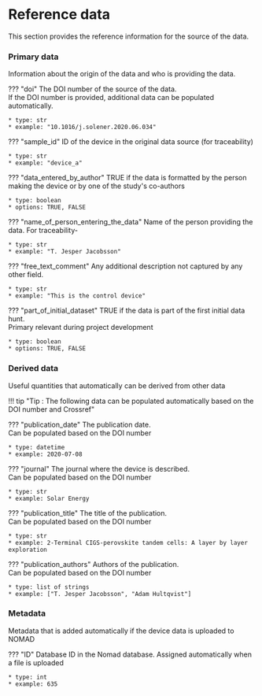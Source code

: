 # Reference data

This section provides the reference information for the source of the data. <br/>

### Primary data
Information about the origin of the data and who is providing the data. 

??? "doi"
    The DOI number of the source of the data. <br/>
    If the DOI number is provided, additional data can be 
    populated automatically. <br/>

    * type: str
    * example: "10.1016/j.solener.2020.06.034"

??? "sample_id"
    ID of the device in the original data source (for traceability)

    * type: str
    * example: "device_a"

??? "data_entered_by_author"
    TRUE if the data is formatted by the person making the device or by one of the study's co-authors   

    * type: boolean
    * options: TRUE, FALSE

??? "name_of_person_entering_the_data"
    Name of the  person providing the data. For traceability-   

    * type: str
    * example: "T. Jesper Jacobsson"

??? "free_text_comment"
    Any additional description not captured by any other field.

    * type: str
    * example: "This is the control device"

??? "part_of_initial_dataset"
    TRUE if the data is part of the first initial data hunt. <br/>
    Primary relevant during project development

    * type: boolean
    * options: TRUE, FALSE

### Derived data
Useful quantities that automatically can be derived from other data

!!! tip "Tip : The following data can be populated automatically based on the DOI number and Crossref"  

??? "publication_date"
    The publication date. <br/> Can be populated based on the DOI number

    * type: datetime
    * example: 2020-07-08

??? "journal"
    The journal where the device is described. <br/> Can be populated based on the DOI number

    * type: str
    * example: Solar Energy

??? "publication_title"
    The title of the publication. <br/> Can be populated based on the DOI number

    * type: str
    * example: 2-Terminal CIGS-perovskite tandem cells: A layer by layer exploration

??? "publication_authors"
    Authors of the publication. <br/>
    Can be populated based on the DOI number

    * type: list of strings
    * example: ["T. Jesper Jacobsson", "Adam Hultqvist"]

### Metadata
Metadata that is added automatically if the device data is uploaded to NOMAD

??? "ID"
    Database ID in the Nomad database. Assigned automatically when a file is uploaded

    * type: int
    * example: 635


